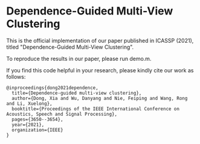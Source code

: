 # Dependence-Guided Multi-View Clustering

This is the official implementation of our paper published in ICASSP (2021), titled "Dependence-Guided Multi-View Clustering".

To reproduce the results in our paper, please run demo.m.

If you find this code helpful in your research, please kindly cite our work as follows:

```
@inproceedings{dong2021dependence,
  title={Dependence-guided multi-view clustering},
  author={Dong, Xia and Wu, Danyang and Nie, Feiping and Wang, Rong and Li, Xuelong},
  booktitle={Proceedings of the IEEE International Conference on Acoustics, Speech and Signal Processing},
  pages={3650--3654},
  year={2021},
  organization={IEEE}
}
